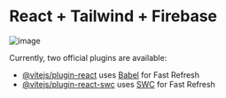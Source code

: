 # React + Tailwind + Firebase

![image](https://github.com/KwiecienKamil/Chatly---Chat-App/assets/125808627/7a2c347d-eb1e-45d3-80ea-b8363fa63df6)


Currently, two official plugins are available:

- [@vitejs/plugin-react](https://github.com/vitejs/vite-plugin-react/blob/main/packages/plugin-react/README.md) uses [Babel](https://babeljs.io/) for Fast Refresh
- [@vitejs/plugin-react-swc](https://github.com/vitejs/vite-plugin-react-swc) uses [SWC](https://swc.rs/) for Fast Refresh
